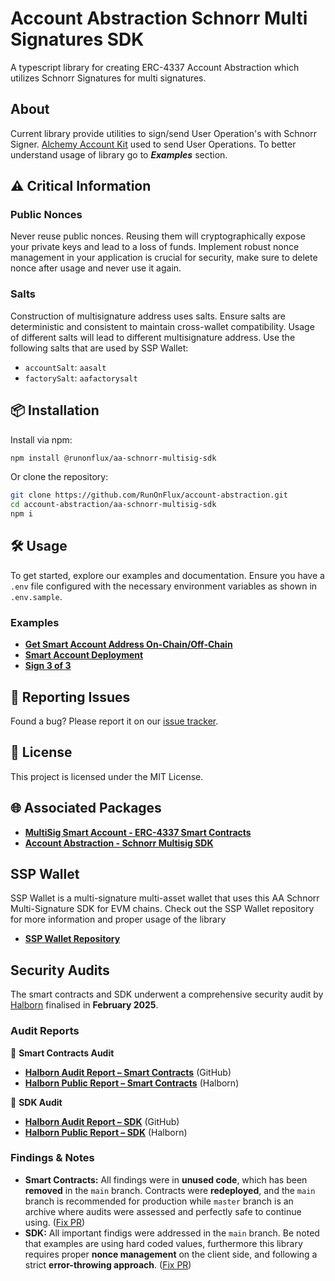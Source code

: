 # Account Abstraction Schnorr Multi Signatures SDK
A typescript library for creating ERC-4337 Account Abstraction which utilizes Schnorr Signatures for multi signatures.


## About
Current library provide utilities to sign/send User Operation's with Schnorr Signer.
[Alchemy Account Kit](https://accountkit.alchemy.com/) used to send User Operations. To better understand usage
of library go to ***Examples*** section.


## ⚠️ Critical Information

### Public Nonces

Never reuse public nonces. Reusing them will cryptographically expose your private keys and lead to a loss of funds. Implement robust nonce management in your application is crucial for security, make sure to delete nonce after usage and never use it again.

### Salts

Construction of multisignature address uses salts. Ensure salts are deterministic and consistent to maintain cross-wallet compatibility. Usage of different salts will lead to different multisignature address. Use the following salts that are used by SSP Wallet:
- `accountSalt`: `aasalt`
- `factorySalt`: `aafactorysalt`


## 📦 Installation

Install via npm:

```bash
npm install @runonflux/aa-schnorr-multisig-sdk
```

Or clone the repository:

```bash
git clone https://github.com/RunOnFlux/account-abstraction.git
cd account-abstraction/aa-schnorr-multisig-sdk
npm i
```

## 🛠️ Usage

To get started, explore our examples and documentation. Ensure you have a `.env` file configured with the necessary environment variables as shown in `.env.sample`.

### Examples

- **[Get Smart Account Address On-Chain/Off-Chain](./examples/account-address/account_address.md)**
- **[Smart Account Deployment](./examples/account-deployment/account-deployment.md)**
- **[Sign 3 of 3](./examples/sign_3_of_3/sign-3_of_3.md)**


## 🐛 Reporting Issues

Found a bug? Please report it on our [issue tracker](https://github.com/RunOnFlux/account-abstraction/issues).


## 📜 License

This project is licensed under the MIT License.

## 🌐 Associated Packages

- **[MultiSig Smart Account - ERC-4337 Smart Contracts](https://www.npmjs.com/package/@runonflux/account-abstraction)**
- **[Account Abstraction - Schnorr Multisig SDK](https://www.npmjs.com/package/@runonflux/aa-schnorr-multisig-sdk)**


## SSP Wallet

SSP Wallet is a multi-signature multi-asset wallet that uses this AA Schnorr Multi-Signature SDK for EVM chains. Check out the SSP Wallet repository for more information and proper usage of the library

- **[SSP Wallet Repository](https://github.com/RunOnFlux/ssp-wallet)**


## Security Audits  

The smart contracts and SDK underwent a comprehensive security audit by [Halborn](https://halborn.com/) finalised in **February 2025**.  

### Audit Reports  

📄 **Smart Contracts Audit**  
- **[Halborn Audit Report – Smart Contracts](https://github.com/RunOnFlux/account-abstraction/blob/main/Account_Abstraction_Schnorr_MultiSig_SmartContracts_SecAudit_HALBORN.pdf)** (GitHub)  
- **[Halborn Public Report – Smart Contracts](https://www.halborn.com/audits/influx-technologies/account-abstraction-schnorr-multisig)** (Halborn)  

📄 **SDK Audit**  
- **[Halborn Audit Report – SDK](https://github.com/RunOnFlux/account-abstraction/blob/main/Account_Abstraction_Schnorr_MultiSig_SDK_SecAudit_HALBORN.pdf)** (GitHub)  
- **[Halborn Public Report – SDK](https://www.halborn.com/audits/influx-technologies/account-abstraction-schnorr-signatures-sdk)** (Halborn)  


### Findings & Notes

- **Smart Contracts:** All findings were in **unused code**, which has been **removed** in the `main` branch. Contracts were **redeployed**, and the `main` branch is recommended for production while `master` branch is an archive where audits were assessed and perfectly safe to continue using. ([Fix PR](https://github.com/RunOnFlux/account-abstraction/pull/15))  
- **SDK:** All important findigs were addressed in the `main` branch. Be noted that examples are using hard coded values, furthermore this library requires proper **nonce management** on the client side, and following a strict **error-throwing approach**. ([Fix PR](https://github.com/RunOnFlux/account-abstraction/pull/17))  
